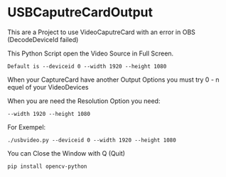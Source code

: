 # USBCaputreCardOutput
This are a Project to use VideoCaputreCard with an error in OBS (DecodeDeviceId failed)

This Python Script open the Video Source in Full Screen.

```
Default is --deviceid 0 --width 1920 --height 1080
```

When your CaptureCard have another Output Options you must try 0 - n equel of your VideoDevices

When you are need the Resolution Option you need:

```
--width 1920 --height 1080
```

For Exempel: 

```
./usbvideo.py --deviceid 0 --width 1920 --height 1080
```

You can Close the Window with Q (Quit)

```
pip install opencv-python
```

